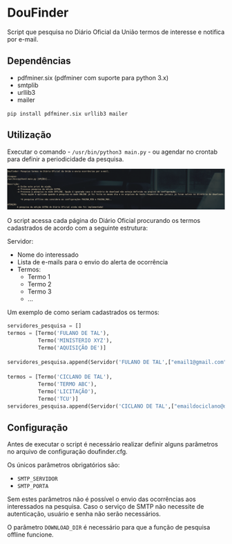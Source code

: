 # DouFinder

Script que pesquisa no Diário Oficial da União termos de interesse e notifica por e-mail.

## Dependências

- pdfminer.six (pdfminer com suporte para python 3.x)
- smtplib
- urllib3
- mailer

`pip install pdfminer.six urllib3 mailer`

## Utilização

Executar o comando - `/usr/bin/python3 main.py` - ou agendar no crontab para definir
a periodicidade da pesquisa.

![alt print de ajuda](help.png?raw=true "Doufinder opções")

O script acessa cada página do Diário Oficial procurando os termos cadastrados de acordo com a seguinte estrutura: 

Servidor:
- Nome do interessado 
- Lista de e-mails para o envio do alerta de ocorrência
- Termos:
  * Termo 1
  * Termo 2
  * Termo 3
  * ...  

Um exemplo de como seriam cadastrados os termos:

```python 
servidores_pesquisa = []
termos = [Termo('FULANO DE TAL'),
          Termo('MINISTERIO XYZ'),
          Termo('AQUISIÇÃO DE')]

servidores_pesquisa.append(Servidor('FULANO DE TAL',["email1@gmail.com", "email2@email.com"],termos))

termos = [Termo('CICLANO DE TAL'),
          Termo('TERMO ABC'),
          Termo('LICITAÇÃO'),
          Termo('TCU')]
servidores_pesquisa.append(Servidor('CICLANO DE TAL',["emaildociclano@dominio.com.br"],termos))
```

## Configuração

Antes de executar o script é necessário realizar definir alguns parâmetros no arquivo de configuração doufinder.cfg.  

Os únicos parâmetros obrigatórios são:
- `SMTP_SERVIDOR`
- `SMTP_PORTA`

Sem estes parâmetros não é possível o envio das ocorrências aos interessados na pesquisa. Caso o serviço de SMTP não necessite de autenticação, usuário e senha não serão necessários.


O parâmetro `DOWNLOAD_DIR` é necessário para que a função de pesquisa offline funcione.

